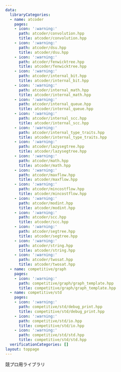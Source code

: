 ```yaml
---
data:
  libraryCategories:
  - name: atcoder
    pages:
    - icon: ':warning:'
      path: atcoder/convolution.hpp
      title: atcoder/convolution.hpp
    - icon: ':warning:'
      path: atcoder/dsu.hpp
      title: atcoder/dsu.hpp
    - icon: ':warning:'
      path: atcoder/fenwicktree.hpp
      title: atcoder/fenwicktree.hpp
    - icon: ':warning:'
      path: atcoder/internal_bit.hpp
      title: atcoder/internal_bit.hpp
    - icon: ':warning:'
      path: atcoder/internal_math.hpp
      title: atcoder/internal_math.hpp
    - icon: ':warning:'
      path: atcoder/internal_queue.hpp
      title: atcoder/internal_queue.hpp
    - icon: ':warning:'
      path: atcoder/internal_scc.hpp
      title: atcoder/internal_scc.hpp
    - icon: ':warning:'
      path: atcoder/internal_type_traits.hpp
      title: atcoder/internal_type_traits.hpp
    - icon: ':warning:'
      path: atcoder/lazysegtree.hpp
      title: atcoder/lazysegtree.hpp
    - icon: ':warning:'
      path: atcoder/math.hpp
      title: atcoder/math.hpp
    - icon: ':warning:'
      path: atcoder/maxflow.hpp
      title: atcoder/maxflow.hpp
    - icon: ':warning:'
      path: atcoder/mincostflow.hpp
      title: atcoder/mincostflow.hpp
    - icon: ':warning:'
      path: atcoder/modint.hpp
      title: atcoder/modint.hpp
    - icon: ':warning:'
      path: atcoder/scc.hpp
      title: atcoder/scc.hpp
    - icon: ':warning:'
      path: atcoder/segtree.hpp
      title: atcoder/segtree.hpp
    - icon: ':warning:'
      path: atcoder/string.hpp
      title: atcoder/string.hpp
    - icon: ':warning:'
      path: atcoder/twosat.hpp
      title: atcoder/twosat.hpp
  - name: competitive/graph
    pages:
    - icon: ':warning:'
      path: competitive/graph/graph_template.hpp
      title: competitive/graph/graph_template.hpp
  - name: competitive/std
    pages:
    - icon: ':warning:'
      path: competitive/std/debug_print.hpp
      title: competitive/std/debug_print.hpp
    - icon: ':warning:'
      path: competitive/std/io.hpp
      title: competitive/std/io.hpp
    - icon: ':warning:'
      path: competitive/std/std.hpp
      title: competitive/std/std.hpp
  verificationCategories: []
layout: toppage
---
```


競プロ用ライブラリ
